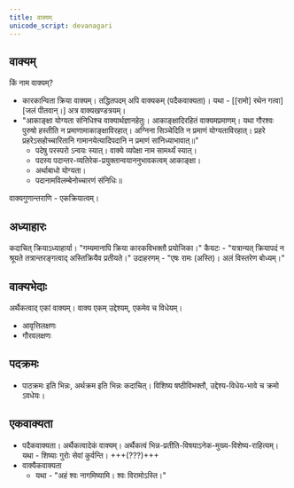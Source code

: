 ```yaml
---
title: वाक्यम्
unicode_script: devanagari
---
```


## वाक्यम्
किं नाम वाक्यम्?

- कारकान्विता क्रिया वाक्यम्। तद्धितपदम् अपि वाक्यकम् (पदैकवाक्यता)। यथा - [[रामो] रथेन गत्वा] [जलं पीतवान्।] अत्र वाक्यखण्डत्रयम्।
- "आकाङ्क्षा योग्यता संनिधिश्च वाक्यार्थज्ञानहेतुः। आकाङ्क्षादिरहितं वाक्यमप्रमाणम्। यथा गौरश्वः पुरुषो हस्तीति न प्रमाणामाकाङ्क्षाविरहात्। अग्निना सिञ्चेदिति न प्रमाणं योग्यताविरहात्। प्रहरे प्रहरेऽसहोच्चारितानि गामानयेत्यादिपदानि न प्रमाणं सांनिध्याभावात्॥"
    - पदेषु परस्परो ऽन्वयः स्यात्। वाक्ये व्यपेक्षा नाम सामर्थ्यं स्यात्।
    - पदस्य पदान्तर-व्यतिरेक-प्रयुक्तान्वयाननुभावकत्वम् आकाङ्क्षा।
    - अर्थाबाधो योग्यता।
    - पदानामविलम्बेनोच्चारणं संनिधिः॥

वाक्यगुणान्तराणि - एकक्रियात्वम्।

## अध्याहारः
कदाचित् क्रियाऽध्याहार्या। "गम्यमानापि क्रिया कारकविभक्तौ प्रयोजिका।" कैयटः - "यत्रान्यत् क्रियापदं न श्रूयते तत्रान्तरङ्गत्वाद् अस्तिक्रियैव प्रतीयते।" उदाहरणम् - "एषः रामः (अस्ति)। अलं विस्तरेण बोध्यम्।"


## वाक्यभेदाः
अर्थैकत्वाद् एकां वाक्यम्। वाक्य एकम् उद्देश्यम्, एकमेव च विधेयम्।

- आवृत्तिलक्षणः
- गौरवलक्षणः

## पदक्रमः
- पाठक्रमः इति भिन्नः, अर्थक्रम इति भिन्नः कदाचित्। विशिष्य षष्ठीविभक्तौ, उद्देश्य-विधेय-भावे च क्रमो ऽवधेयः।

## एकवाक्यता
- पदैकवाक्यता। अर्थैकत्वादेकं वाक्यम्। अर्थैकत्वं भिन्न-प्रतीति-विषयाऽनेक-मुख्य-विशेष्य-राहित्यम्। यथा - शिष्याः गुरोः सेवां कुर्वन्ति। +++(???)+++
- वाक्यैकवाक्यता
  - यथा - "अहं श्वः नागमिष्यामि। श्वः विरामोऽस्ति।" 